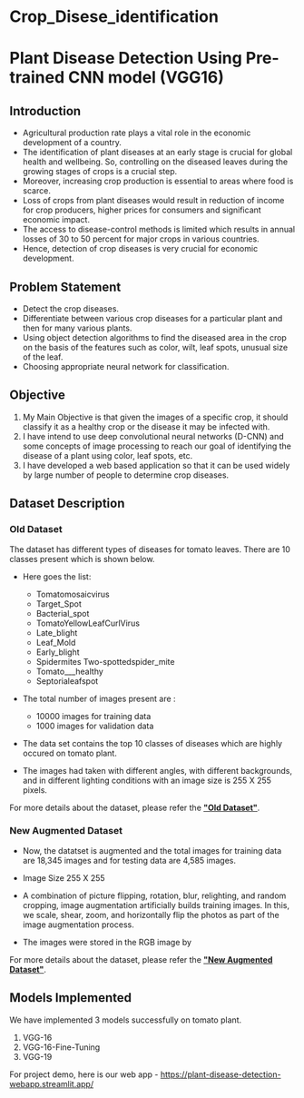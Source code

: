 # Crop_Disese_identification
# Plant Disease Detection Using Pre-trained CNN model (VGG16)

## Introduction
- Agricultural production rate plays a vital role in the economic
development of a country.
- The identification of plant diseases at an early stage is crucial for global health and wellbeing. So, controlling on the diseased leaves
during the growing stages of crops is a crucial step.
- Moreover, increasing crop production is essential to areas where food is scarce.
- Loss of crops from plant diseases would result in
reduction of income for crop producers, higher
prices for consumers and significant economic impact.
- The access to disease-control methods is limited
which results in annual losses of 30 to 50
percent for major crops in various countries. 
- Hence, detection of crop diseases is very crucial for economic development.


## Problem Statement
- Detect the crop diseases.
- Differentiate between various crop
diseases for a particular plant and then
for many various plants.
- Using object detection algorithms to find
the diseased area in the crop on the basis
of the features such as color, wilt, leaf
spots, unusual size of the leaf.
- Choosing appropriate neural network for
classification. 

## Objective
1. My Main Objective is that given the images of a specific crop, it
should classify it as a healthy crop or the disease it may be
infected with.
2. I have intend to use deep convolutional neural networks (D-CNN)
and some concepts of image processing to reach our goal of
identifying the disease of a plant using color, leaf spots, etc.
3. I have developed a web based application so that it can be used
widely by large number of people to determine crop diseases.



## Dataset Description

### Old Dataset
The dataset has different types of diseases for tomato leaves. There are 10 classes present which is shown below.

- Here goes the list:
  - Tomatomosaicvirus
  - Target_Spot
  - Bacterial_spot
  - TomatoYellowLeafCurlVirus
  - Late_blight
  - Leaf_Mold
  - Early_blight
  - Spidermites Two-spottedspider_mite
  - Tomato___healthy
  - Septorialeafspot

- The total number of images present are :
  - 10000 images for training data
  - 1000 images for validation data

- The data set contains the top 10 classes of diseases which are
highly occured on tomato plant.
- The images had taken with different angles, with different
backgrounds, and in different lighting conditions with an image size is 255 X 255 pixels.

For more details about the dataset, please refer the [**"Old Dataset"**][2].

[1]: https://www.kaggle.com/datasets/kaustubhb999/tomatoleaf "Title"


### New Augmented Dataset

- Now, the datatset is augmented and the total images for training data are 18,345 images and for testing data are 4,585 images.

- Image Size 255 X 255

- A combination of picture flipping, rotation, blur, relighting, and
random cropping, image augmentation artificially builds training
images. In this, we scale, shear, zoom, and horizontally flip the
photos as part of the image augmentation process.

- The images were stored in the RGB image by

For more details about the dataset, please refer the [**"New Augmented Dataset"**][3].

[2]: https://www.kaggle.com/datasets/noulam/tomato "Title"



## Models Implemented

We have implemented 3 models successfully on tomato plant.
1. VGG-16
2. VGG-16-Fine-Tuning
3. VGG-19

For project demo, here is our web app - https://plant-disease-detection-webapp.streamlit.app/

[3]: https://github.com/bijaycd/Plant-Disease-Detection
